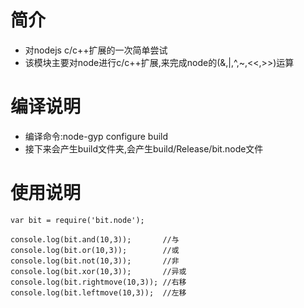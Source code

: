 # 简介

- 对nodejs c/c++扩展的一次简单尝试
- 该模块主要对node进行c/c++扩展,来完成node的(&,|,^,~,<<,>>)运算

# 编译说明

- 编译命令:node-gyp configure build
- 接下来会产生build文件夹,会产生build/Release/bit.node文件

# 使用说明

```
var bit = require('bit.node');

console.log(bit.and(10,3));       //与
console.log(bit.or(10,3));        //或
console.log(bit.not(10,3));       //非
console.log(bit.xor(10,3));       //异或
console.log(bit.rightmove(10,3)); //右移
console.log(bit.leftmove(10,3));  //左移

```
